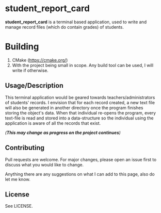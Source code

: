 # student_report_card

**student_report_card** is a terminal based application, used to write and manage record files (which do contain grades) of students.

# Building

1. CMake (https://cmake.org/)
2. With the project being small in scope. Any build tool can be used, I will write if otherwise.

## Usage/Description

This terminal application would be geared towards teachers/administrators of students' records. I envision that for each record created, a new text file will also be generated in another directory once the program finishes storing the object's data. When that individual re-opens the program, every text-file is read and stored into a data-structure so the individual using the application is aware of all the records that exist.

*(**This may change as progress on the project continues**)*

## Contributing
Pull requests are welcome. For major changes, please open an issue first to discuss what you would like to change.

Anything there are any suggestions on what I can add to this page, also do let me know.

## License

See LICENSE.
